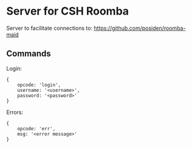 Server for CSH Roomba
===

Server to facilitate connections to: https://github.com/posiden/roomba-maid

Commands
---


Login:

```
{
	opcode: 'login',
	username: '<username>',
	password: '<password>'
}
```


Errors:

```
{
	opcode: 'err',
	msg: '<error message>'
}
```
